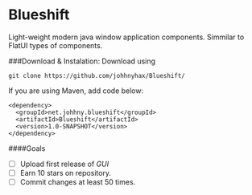 # Blueshift

Light-weight modern java window application components. Simmilar to FlatUI types of components.

###Download & Instalation:
Download using
```
git clone https://github.com/johhnyhax/Blueshift/
```
If you are using Maven, add code below:
```
<dependency>
  <groupId>net.johhny.blueshift</groupId>
  <artifactId>Blueshift</artifactId>
  <version>1.0-SNAPSHOT</version>
</dependency>
```


####Goals
- [ ] Upload first release of *GUI*
- [ ] Earn 10 stars on repository.
- [ ] Commit changes at least 50 times.
